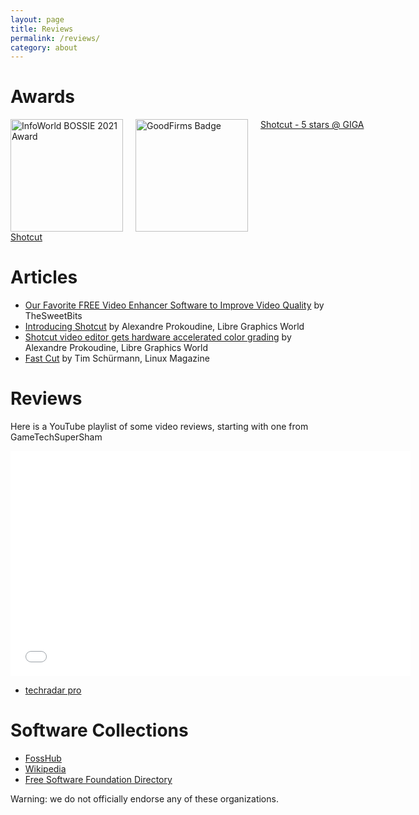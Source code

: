 ```yaml
---
layout: page
title: Reviews
permalink: /reviews/
category: about
---
```

Awards
======

<div style="display:grid;grid-template-columns: 200px 200px 200px;align-items: start">
<div><a target="_blank" href="https://www.infoworld.com/article/3637038/the-best-open-source-software-of-2021.html#slide9"><img style="width:180px" src="//images.idgesg.net/images/article/2021/10/bos-2021-intro-100907343-large.jpg?auto=webp&quality=85,70" alt="InfoWorld BOSSIE 2021 Award"></a></div>
<div><a target="_blank" href="https://www.goodfirms.co/software/shotcut"><img style="width:180px" src="//goodfirms.s3.amazonaws.com/badges/blue-button/app-development-software.svg" alt="GoodFirms Badge"></a></div>
<div><a target="_blank" href="https://www.giga.de/downloads/shotcut/#utm_source=PS&utm_medium=BL&utm_campaign=Badge">Shotcut - 5 stars @ GIGA</a></div>
</div>
<!-- Begin SF Tag -->
<div class="sf-root" data-id="3681194" data-badge="oss-open-source-excellence-white" data-metadata="achievement=oss-open-source-excellence" style="width:125px">
    <a href="https://sourceforge.net/projects/shotcut/" target="_blank">Shotcut</a>
</div>
<script>(function () {var sc=document.createElement('script');sc.async=true;sc.src='https://b.sf-syn.com/badge_js?sf_id=3681194';var p=document.getElementsByTagName('script')[0];p.parentNode.insertBefore(sc, p);})();
</script>
<!-- End SF Tag -->

Articles
========

-   [Our Favorite FREE Video Enhancer Software to Improve Video
Quality](https://thesweetbits.com/best-free-video-enhancer-software/) by TheSweetBits
-   [Introducing Shotcut](https://librearts.org/2012/08/introducing-shotcut-a-new-free-video-editor/)
    by Alexandre Prokoudine, Libre Graphics World
-   [Shotcut video editor gets hardware accelerated color
    grading](https://librearts.org/2013/03/shotcut-gets-hardware-accelerated-color-grading/)
    by Alexandre Prokoudine, Libre Graphics World
-   [Fast Cut](http://www.linux-magazine.com/Issues/2014/159/Shotcut-Video-Editor)
    by Tim Schürmann, Linux Magazine

Reviews
=======

Here is a YouTube playlist of some video reviews, starting with one from
GameTechSuperSham

<iframe width="640" height="360" src="//www.youtube.com/embed/zbeuUvkn_Gcwww.youtube-nocookie.com/embed/-ZiAgwIzBGc?list=PLy7k-GJ461uvIDBD0qpEy4E5ixfSfryJW" frameborder="0" allowfullscreen="1">
</iframe>

- [techradar pro](https://www.techradar.com/reviews/shotcut)


<script>
    if (location.hostname.endsWith("shotcut.org")) {
        document.write('<div data-aaad="true" data-aa-adunit="/22247219933/shotcutorg_Desktop_728_1"></div>');
        document.write('<div data-aaad="true" data-aa-adunit="/22247219933/shotcutorg_Mobile_300_1"></div>');
    } else if (location.hostname.endsWith("shotcut.com")) {
        document.write('<div data-aaad="true" data-aa-adunit="/22247219933/shotcutcom_Desktop_728_1"></div>');
        document.write('<div data-aaad="true" data-aa-adunit="/22247219933/shotcutcom_Mobile_300_1"></div>');
    } else {
        document.write('<div data-aaad="true" data-aa-adunit="/22247219933/shotcutapp_Desktop_728_1"></div>');
        document.write('<div data-aaad="true" data-aa-adunit="/22247219933/shotcutapp_Mobile_300_1"></div>');
    }
</script>

Software Collections
====================

-   [FossHub](https://www.fosshub.com/Shotcut.html)
-   [Wikipedia](https://en.wikipedia.org/wiki/Shotcut)
-   [Free Software Foundation Directory](http://directory.fsf.org/wiki/Shotcut)

Warning: we do not officially endorse any of these organizations.
